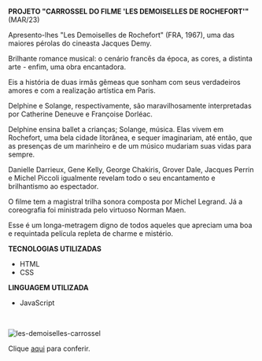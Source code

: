 **PROJETO "CARROSSEL DO FILME 'LES DEMOISELLES DE ROCHEFORT'"** (MAR/23)

<p>Apresento-lhes "Les Demoiselles de Rochefort" (FRA, 1967), uma das maiores pérolas do cineasta Jacques Demy.</p>
<p>Brilhante romance musical: o cenário francês da época, as cores, a distinta arte - enfim, uma obra encantadora.</p>
<p>Eis a história de duas irmãs gêmeas que sonham com seus verdadeiros amores e com a realização artística em Paris.</p>
<p>Delphine e Solange, respectivamente, são maravilhosamente interpretadas por Catherine Deneuve e Françoise Dorléac.</p>
<p>Delphine ensina ballet a crianças; Solange, música. Elas vivem em Rochefort, uma bela cidade litorânea, e sequer imaginariam, até então, que as presenças de um marinheiro e de um músico mudariam suas vidas para sempre.</p>
<p>Danielle Darrieux, Gene Kelly, George Chakiris, Grover Dale, Jacques Perrin e Michel Piccoli igualmente revelam todo o seu encantamento e brilhantismo ao espectador.</p>
<p>O filme tem a magistral trilha sonora composta por Michel Legrand. Já a coreografia foi ministrada pelo virtuoso Norman Maen.</p>
<p>Esse é um longa-metragem digno de todos aqueles que apreciam uma boa e requintada película repleta de charme e mistério.</p>

**TECNOLOGIAS UTILIZADAS**

- HTML
- CSS

**LINGUAGEM UTILIZADA**

- JavaScript
<br>

![les-demoiselles-carrossel](https://github.com/carolinaoftinoco/les-demoiselles-carrossel/blob/main/les-demoiselles-carrossel.gif)


Clique [aqui](https://carolinaoftinoco.github.io/les-demoiselles-carrossel/) para conferir.
